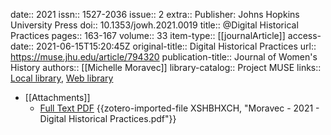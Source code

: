 date:: 2021
issn:: 1527-2036
issue:: 2
extra:: Publisher: Johns Hopkins University Press
doi:: 10.1353/jowh.2021.0019
title:: @Digital Historical Practices
pages:: 163-167
volume:: 33
item-type:: [[journalArticle]]
access-date:: 2021-06-15T15:20:45Z
original-title:: Digital Historical Practices
url:: https://muse.jhu.edu/article/794320
publication-title:: Journal of Women's History
authors:: [[Michelle Moravec]]
library-catalog:: Project MUSE
links:: [Local library](zotero://select/groups/2386895/items/TV5YL235), [Web library](https://www.zotero.org/groups/2386895/items/TV5YL235)

- [[Attachments]]
	- [Full Text PDF](https://muse.jhu.edu/article/794320/pdf) {{zotero-imported-file XSHBHXCH, "Moravec - 2021 - Digital Historical Practices.pdf"}}